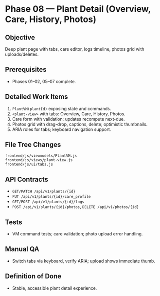 # Phase 08 — Plant Detail (Overview, Care, History, Photos)
## Objective
Deep plant page with tabs, care editor, logs timeline, photos grid with uploads/deletes.

## Prerequisites
- Phases 01–02, 05–07 complete.

## Detailed Work Items
1. `PlantVM(plantId)` exposing state and commands.
2. `<plant-view>` with tabs: Overview, Care, History, Photos.
3. Care form with validation; updates recompute next-due.
4. Photos grid with drag-drop, captions, delete; optimistic thumbnails.
5. ARIA roles for tabs; keyboard navigation support.

## File Tree Changes
```
frontend/js/viewmodels/PlantVM.js
frontend/js/views/plant-view.js
frontend/js/ui/tabs.js
```

## API Contracts
- `GET/PATCH /api/v1/plants/{id}`
- `PUT /api/v1/plants/{id}/care_profile`
- `GET/POST /api/v1/plants/{id}/logs`
- `POST /api/v1/plants/{id}/photos`, `DELETE /api/v1/photos/{id}`

## Tests
- VM command tests; care validation; photo upload error handling.

## Manual QA
- Switch tabs via keyboard, verify ARIA; upload shows immediate thumb.

## Definition of Done
- Stable, accessible plant detail experience.
